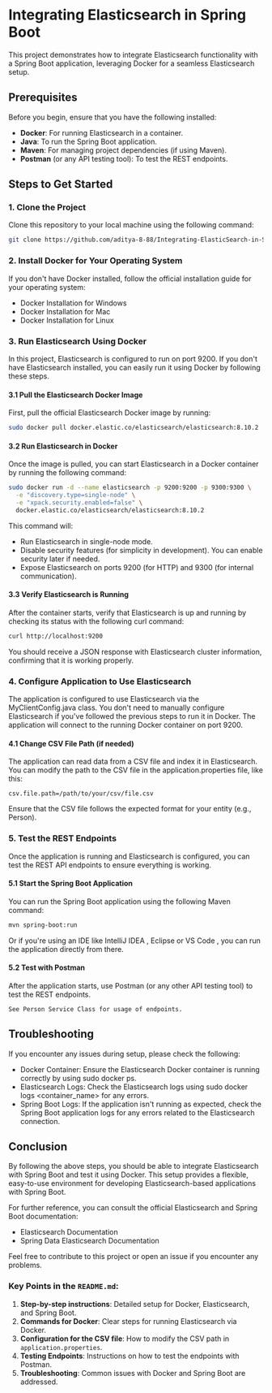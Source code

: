 # Integrating Elasticsearch in Spring Boot

This project demonstrates how to integrate Elasticsearch functionality with a Spring Boot application, leveraging Docker for a seamless Elasticsearch setup.

## Prerequisites

Before you begin, ensure that you have the following installed:

- **Docker**: For running Elasticsearch in a container.
- **Java**: To run the Spring Boot application.
- **Maven**: For managing project dependencies (if using Maven).
- **Postman** (or any API testing tool): To test the REST endpoints.

## Steps to Get Started

### 1. Clone the Project

Clone this repository to your local machine using the following command:

```bash
git clone https://github.com/aditya-8-88/Integrating-ElasticSearch-in-SpringBoot.git
```

### 2. Install Docker for Your Operating System

If you don't have Docker installed, follow the official installation guide for your operating system:

- Docker Installation for Windows
- Docker Installation for Mac
- Docker Installation for Linux

### 3. Run Elasticsearch Using Docker

In this project, Elasticsearch is configured to run on port 9200. If you don't have Elasticsearch installed, you can easily run it using Docker by following these steps.

#### 3.1 Pull the Elasticsearch Docker Image

First, pull the official Elasticsearch Docker image by running:

```bash
sudo docker pull docker.elastic.co/elasticsearch/elasticsearch:8.10.2
```

#### 3.2 Run Elasticsearch in Docker

Once the image is pulled, you can start Elasticsearch in a Docker container by running the following command:

``` bash
sudo docker run -d --name elasticsearch -p 9200:9200 -p 9300:9300 \
  -e "discovery.type=single-node" \
  -e "xpack.security.enabled=false" \
  docker.elastic.co/elasticsearch/elasticsearch:8.10.2
```

This command will:

- Run Elasticsearch in single-node mode.  
- Disable security features (for simplicity in development). You can enable security later if needed.  
- Expose Elasticsearch on ports 9200 (for HTTP) and 9300 (for internal communication).

#### 3.3 Verify Elasticsearch is Running

After the container starts, verify that Elasticsearch is up and running by checking its status with the following curl command:

``` bash
curl http://localhost:9200
```

You should receive a JSON response with Elasticsearch cluster information, confirming that it is working properly.

### 4. Configure Application to Use Elasticsearch

The application is configured to use Elasticsearch via the MyClientConfig.java class. You don't need to manually configure Elasticsearch if you've followed the previous steps to run it in Docker. The application will connect to the running Docker container on port 9200.  

#### 4.1 Change CSV File Path (if needed)

The application can read data from a CSV file and index it in Elasticsearch. You can modify the path to the CSV file in the application.properties file, like this:

``` properties
csv.file.path=/path/to/your/csv/file.csv
```

Ensure that the CSV file follows the expected format for your entity (e.g., Person).

### 5. Test the REST Endpoints

Once the application is running and Elasticsearch is configured, you can test the REST API endpoints to ensure everything is working.

#### 5.1 Start the Spring Boot Application
You can run the Spring Boot application using the following Maven command:

``` bash
mvn spring-boot:run
```
Or if you're using an IDE like IntelliJ IDEA , Eclipse or VS Code , you can run the application directly from there.

#### 5.2 Test with Postman

After the application starts, use Postman (or any other API testing tool) to test the REST endpoints. 
```
See Person Service Class for usage of endpoints.
```


## Troubleshooting

If you encounter any issues during setup, please check the following:

- Docker Container: Ensure the Elasticsearch Docker container is running correctly by using sudo docker ps.
- Elasticsearch Logs: Check the Elasticsearch logs using sudo docker logs <container_name> for any errors.
- Spring Boot Logs: If the application isn't running as expected, check the Spring Boot application logs for any errors related to the Elasticsearch connection.


## Conclusion

By following the above steps, you should be able to integrate Elasticsearch with Spring Boot and test it using Docker. This setup provides a flexible, easy-to-use environment for developing Elasticsearch-based applications with Spring Boot.

For further reference, you can consult the official Elasticsearch and Spring Boot documentation:

- Elasticsearch Documentation
- Spring Data Elasticsearch Documentation

Feel free to contribute to this project or open an issue if you encounter any problems.


### Key Points in the `README.md`:
1. **Step-by-step instructions**: Detailed setup for Docker, Elasticsearch, and Spring Boot.
2. **Commands for Docker**: Clear steps for running Elasticsearch via Docker.
3. **Configuration for the CSV file**: How to modify the CSV path in `application.properties`.
4. **Testing Endpoints**: Instructions on how to test the endpoints with Postman.
5. **Troubleshooting**: Common issues with Docker and Spring Boot are addressed.